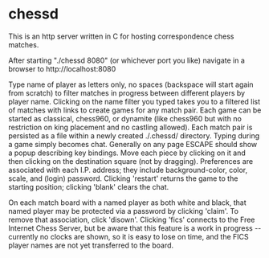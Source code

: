 # chessd
This is an http server written in C for hosting correspondence chess matches.

After starting "./chessd 8080" (or whichever port you like) navigate in a browser to http://localhost:8080

Type name of player as letters only, no spaces (backspace will start again from scratch) to filter matches in progress between different players by player name.
Clicking on the name filter you typed takes you to a filtered list of matches with links to create games for any match pair.
Each game can be started as classical, chess960, or dynamite (like chess960 but with no restriction on king placement and no castling allowed).
Each match pair is persisted as a file within a newly created ./.chessd/ directory.
Typing during a game simply becomes chat.
Generally on any page ESCAPE should show a popup describing key bindings.
Move each piece by clicking on it and then clicking on the destination square (not by dragging).
Preferences are associated with each I.P. address; they include background-color, color, scale, and (login) password.
Clicking 'restart' returns the game to the starting position; clicking 'blank' clears the chat.

On each match board with a named player as both white and black, that named player may be protected via a password by clicking 'claim'.
To remove that association, click 'disown'.
Clicking 'fics' connects to the Free Internet Chess Server, but be aware that this feature is a work in progress -- currently no clocks are shown, so it is easy to lose on time, and the FICS player names are not yet transferred to the board.
